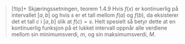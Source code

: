 > [!tip]+ Skjæringssetningen, teorem 1.4.9
> Hvis $f(x)$ er kontinuerlig på intervallet $\left[ a,b \right]$ og hvis $s$ er et tall mellom $f(a)$ og $f(b)$, da eksisterer det et tall $c$ i $[a,b]$ slik at $f(c) = s$.
> Helt spesielt så betyr dette at en kontinuerlig funksjon på et lukket intervall oppnår alle verdiene mellom sin minimumsverdi, $m$, og sin maksimumsverdi, $M$. 
